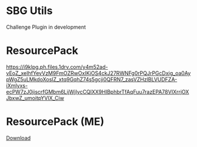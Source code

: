 # SBG Utils
Challenge Plugin in development

# ResourcePack
https://i9klpg.ph.files.1drv.com/y4m52ad-vEoZ_xeIhfYevVzM9FmOZRwOxIKjOS4ckJ27RWNFg0rPQJrPGcDxig_oa0AypWgZ5uLMkdoXosIZ_xtq9GqhZ74s5gcji0QFRN7_zasVZHzlBLVUDFZA-iXmIyxs-ecPW7zJ0jiscrfGMbm6LijWjIycCQlXX9HIBphbrTfAqFuu7razEPA78VIXrrjOXJbxwZ_umoitpYVlX_Ciw

# ResourcePack (ME)
[Download](https://www.mediafire.com/file/q7qltnbxa9g2bz4/assets.zip/file)
